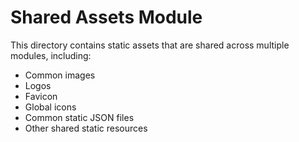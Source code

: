 
# Shared Assets Module

This directory contains static assets that are shared across multiple modules, including:
- Common images
- Logos
- Favicon
- Global icons
- Common static JSON files
- Other shared static resources
